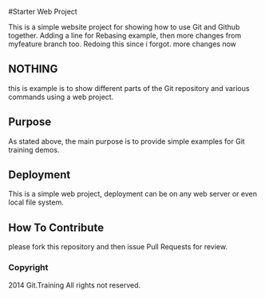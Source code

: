 #Starter Web Project

This is a simple website project for showing how to use Git and Github together.
Adding a line for Rebasing example, then more changes from myfeature branch too.
Redoing this since i forgot.
more changes now

## NOTHING

this is example is to show different parts of the Git repository and various commands using a web project.

## Purpose

As stated above, the main purpose is to provide simple examples for Git training demos.

## Deployment

This is a simple web project, deployment can be on any web server or even local file system.

## How To Contribute
please fork this repository and then issue Pull Requests for review.

### Copyright

2014 Git.Training All rights not reserved.